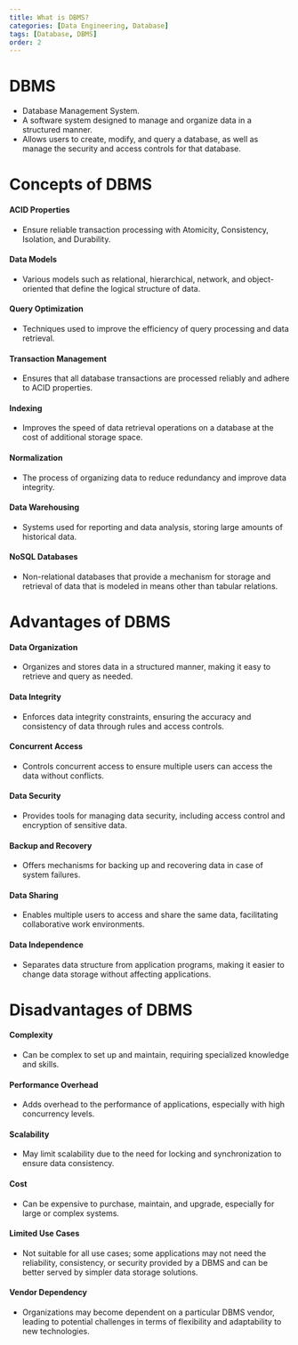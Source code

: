 ```yaml
---
title: What is DBMS?
categories: [Data Engineering, Database]
tags: [Database, DBMS]
order: 2
---
```


# DBMS
- Database Management System.
- A software system designed to manage and organize data in a structured manner.
- Allows users to create, modify, and query a database, as well as manage the security and access controls for that database.

# Concepts of DBMS

#### ACID Properties
- Ensure reliable transaction processing with Atomicity, Consistency, Isolation, and Durability.

#### Data Models
- Various models such as relational, hierarchical, network, and object-oriented that define the logical structure of data.

#### Query Optimization
- Techniques used to improve the efficiency of query processing and data retrieval.

#### Transaction Management
- Ensures that all database transactions are processed reliably and adhere to ACID properties.

#### Indexing
- Improves the speed of data retrieval operations on a database at the cost of additional storage space.

#### Normalization
- The process of organizing data to reduce redundancy and improve data integrity.

#### Data Warehousing
- Systems used for reporting and data analysis, storing large amounts of historical data.

#### NoSQL Databases
- Non-relational databases that provide a mechanism for storage and retrieval of data that is modeled in means other than tabular relations.

# Advantages of DBMS

#### Data Organization
- Organizes and stores data in a structured manner, making it easy to retrieve and query as needed.

#### Data Integrity
- Enforces data integrity constraints, ensuring the accuracy and consistency of data through rules and access controls.

#### Concurrent Access
- Controls concurrent access to ensure multiple users can access the data without conflicts.

#### Data Security
- Provides tools for managing data security, including access control and encryption of sensitive data.

#### Backup and Recovery
- Offers mechanisms for backing up and recovering data in case of system failures.

#### Data Sharing
- Enables multiple users to access and share the same data, facilitating collaborative work environments.

#### Data Independence
- Separates data structure from application programs, making it easier to change data storage without affecting applications.

# Disadvantages of DBMS

#### Complexity
- Can be complex to set up and maintain, requiring specialized knowledge and skills.

#### Performance Overhead
- Adds overhead to the performance of applications, especially with high concurrency levels.

#### Scalability
- May limit scalability due to the need for locking and synchronization to ensure data consistency.

#### Cost
- Can be expensive to purchase, maintain, and upgrade, especially for large or complex systems.

#### Limited Use Cases
- Not suitable for all use cases; some applications may not need the reliability, consistency, or security provided by a DBMS and can be better served by simpler data storage solutions.

#### Vendor Dependency
- Organizations may become dependent on a particular DBMS vendor, leading to potential challenges in terms of flexibility and adaptability to new technologies.
